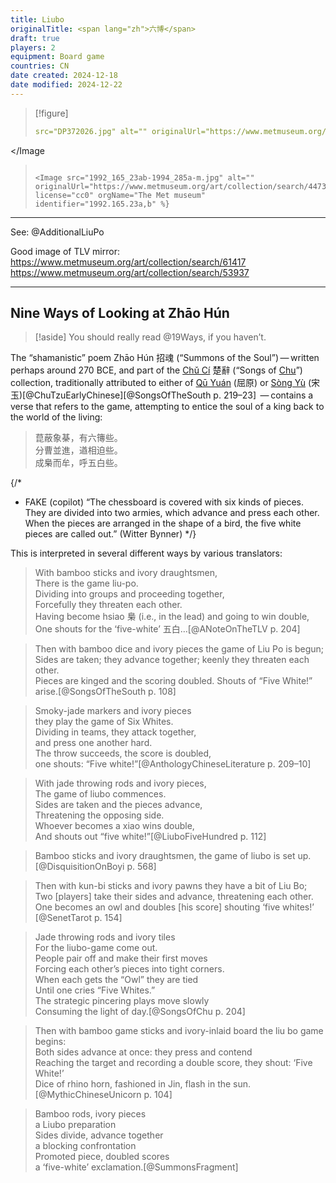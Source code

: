 ```yaml
---
title: Liubo
originalTitle: <span lang="zh">六博</span>
draft: true
players: 2
equipment: Board game
countries: CN
date created: 2024-12-18
date modified: 2024-12-22
---
```



> [!figure]
>
> ```yaml
> src="DP372026.jpg" alt="" originalUrl="https://www.metmuseum.org/art/collection/search/50484" license="cc0" orgName="The Met museum" identifier="1994.285a–m" %}

</Image
> ```
>
> <Image src="1992_165_23ab-1994_285a-m.jpg" alt="" originalUrl="https://www.metmuseum.org/art/collection/search/44732" license="cc0" orgName="The Met museum" identifier="1992.165.23a,b" %}

---

See: @AdditionalLiuPo

Good image of TLV mirror: https://www.metmuseum.org/art/collection/search/61417
https://www.metmuseum.org/art/collection/search/53937

---


## Nine Ways of Looking at <span lang="cmn-Latn-pinyin">Zhāo Hún</span>

> [!aside]
> You should really read @19Ways, if you haven’t.

The “shamanistic” poem <span lang="cmn-Latn-pinyin" class="noun">Zhāo Hún</span> <span lang="zh">招魂</span> (“Summons of the Soul”) — written perhaps around 270 <abbr>BCE</abbr>, and part of the [<span lang="cmn-Latn-pinyin" class="noun">Chǔ Cí</span>](http://www.chinaknowledge.de/Literature/Poetry/chuci.html) <span lang="zh">楚辭</span> (“Songs of [Chu](https://en.wikipedia.org/wiki/Chu_(state))”) collection, traditionally attributed to either of [<span lang="cmn-Latn-pinyin" class="noun">Qū Yuán</span>](https://en.wikipedia.org/wiki/Qu_Yuan) (<span lang="zh">屈原</span>) or [<span lang="cmn-Latn-pinyin" class="noun">Sòng Yù</span>](https://en.wikipedia.org/wiki/Song_Yu) (<span lang="zh">宋玉</span>)[@ChuTzuEarlyChinese][@SongsOfTheSouth p. 219–23]  — contains a verse that refers to the game, attempting to entice the soul of a king back to the world of the living:

<blockquote lang="zh" class="blockquote">
菎蔽象棊，有六簙些。<br/>
分曹並進，遒相迫些。<br/>
成梟而牟，呼五白些。
</blockquote>

{/*
* FAKE (copilot) “The chessboard is covered with six kinds of pieces. They are divided into two armies, which advance and press each other. When the pieces are arranged in the shape of a bird, the five white pieces are called out.” (Witter Bynner)
*/}

This is interpreted in several different ways by various translators:

> With bamboo sticks and ivory draughtsmen,<br/>
> There is the game <span lang="zh-Latn">liu-po</span>.<br/>
> Dividing into groups and proceeding together,<br/>
> Forcefully they threaten each other.<br/>
> Having become <span lang="zh-Latn">hsiao</span> <span lang="zh">梟</span> (i.e., in the lead) and going to win double,<br/>
> One shouts for the ‘five-white’ <span lang="zh">五白</span>…[@ANoteOnTheTLV p. 204]

> Then with bamboo dice and ivory pieces the game of Liu Po is begun;<br/>
> Sides are taken; they advance together; keenly they threaten each other.<br/>
> Pieces are kinged and the scoring doubled. Shouts of “Five White!” arise.[@SongsOfTheSouth p. 108]

> Smoky-jade markers and ivory pieces<br/>
> they play the game of Six Whites.<br/>
> Dividing in teams, they attack together,<br/>
> and press one another hard.<br/>
> The throw succeeds, the score is doubled,<br/>
> one shouts: “Five white!”[@AnthologyChineseLiterature p. 209–10]

> With jade throwing rods and ivory pieces,<br/>
> The game of <span lang="zh-Latn">liubo</span> commences.<br/>
> Sides are taken and the pieces advance,<br/>
> Threatening the opposing side.<br/>
> Whoever becomes a <span lang="zh-Latn">xiao</span> wins double,<br/>
> And shouts out “five white!”[@LiuboFiveHundred p. 112]

> Bamboo sticks and ivory draughtsmen, the game of liubo is set up.  [@DisquisitionOnBoyi p. 568]

> Then with <span lang="zh-Latn">kun-bi</span> sticks and ivory pawns they have a bit of Liu Bo; <br/>
> Two [players] take their sides and advance, threatening each other. <br/>
> One becomes an owl and doubles [his score] shouting ‘five whites!’ [@SenetTarot p. 154]

> Jade throwing rods and ivory tiles<br/>
> For the liubo-game come out.<br/>
> People pair off and make their first moves<br/>
> Forcing each other’s pieces into tight corners.<br/>
> When each gets the “Owl” they are tied<br/>
> Until one cries “Five Whites.”<br/>
> The strategic pincering plays move slowly<br/>
> Consuming the light of day.[@SongsOfChu p. 204]

> Then with bamboo game sticks and ivory-inlaid board the liu bo game begins:<br/>
> Both sides advance at once: they press and contend<br/>
> Reaching the target and recording a double score, they shout: ‘Five White!’<br/>
> Dice of rhino horn, fashioned in Jin, flash in the sun.[@MythicChineseUnicorn p. 104]

> Bamboo rods, ivory pieces<br/>
> a Liubo preparation<br/>
> Sides divide, advance together<br/>
> a blocking confrontation<br/>
> Promoted piece, doubled scores<br/>
> a ‘five-white’ exclamation.[@SummonsFragment]
